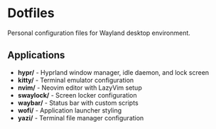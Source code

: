 # Dotfiles

Personal configuration files for Wayland desktop environment.

## Applications

- **hypr/** - Hyprland window manager, idle daemon, and lock screen
- **kitty/** - Terminal emulator configuration
- **nvim/** - Neovim editor with LazyVim setup
- **swaylock/** - Screen locker configuration
- **waybar/** - Status bar with custom scripts
- **wofi/** - Application launcher styling
- **yazi/** - Terminal file manager configuration